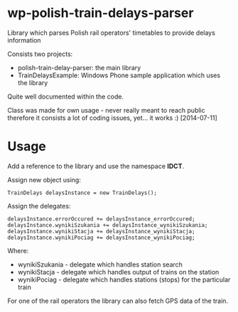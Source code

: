 wp-polish-train-delays-parser
=============================

Library which parses Polish rail operators' timetables to provide delays information

Consists two projects:

- polish-train-delay-parser: the main library
- TrainDelaysExample: Windows Phone sample application which uses the library

Quite well documented within the code.

Class was made for own usage - never really meant to reach public therefore it consists a lot of coding issues, yet... it works :) [2014-07-11]

Usage
=====

Add a reference to the library and use the namespace **IDCT**.

Assign new object using:

    TrainDelays delaysInstance = new TrainDelays();
    
Assign the delegates:

    delaysInstance.errorOccured += delaysInstance_errorOccured;
    delaysInstance.wynikiSzukania += delaysInstance_wynikiSzukania;
    delaysInstance.wynikiStacja += delaysInstance_wynikiStacja;
    delaysInstance.wynikiPociag += delaysInstance_wynikiPociag;

Where:

* wynikiSzukania - delegate which handles station search
* wynikiStacja - delegate which handles output of trains on the station
* wynikiPociag - delegate which handles stations (stops) for the particular train

For one of the rail operators the library can also fetch GPS data of the train.
